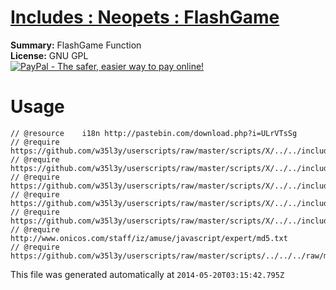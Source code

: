 
# [Includes : Neopets : FlashGame](.)

**Summary:** FlashGame Function<br />
**License:** GNU GPL<br />
[![PayPal - The safer, easier way to pay online!](https://www.paypalobjects.com/en_US/i/btn/btn_donate_SM.gif "PayPal - The safer, easier way to pay online!")](http://goo.gl/Fv19S)

# Usage
```
// @resource	i18n http://pastebin.com/download.php?i=ULrVTsSg
// @require		https://github.com/w35l3y/userscripts/raw/master/scripts/X/../../includes/Includes__I18n/87940.user.js
// @require		https://github.com/w35l3y/userscripts/raw/master/scripts/X/../../includes/Includes__XPath/63808.user.js
// @require		https://github.com/w35l3y/userscripts/raw/master/scripts/X/../../includes/Includes__Translate/85618.user.js
// @require		https://github.com/w35l3y/userscripts/raw/master/scripts/X/../../includes/Includes__ShowMyCode/69584.user.js
// @require		https://github.com/w35l3y/userscripts/raw/master/scripts/X/../../includes/Includes__HttpRequest/56489.user.js
// @require		http://www.onicos.com/staff/iz/amuse/javascript/expert/md5.txt
// @require	https://github.com/w35l3y/userscripts/raw/master/scripts/../../../raw/master/includes/Includes__Neopets__FlashGame/127696.user.js
```

This file was generated automatically at `2014-05-20T03:15:42.795Z`